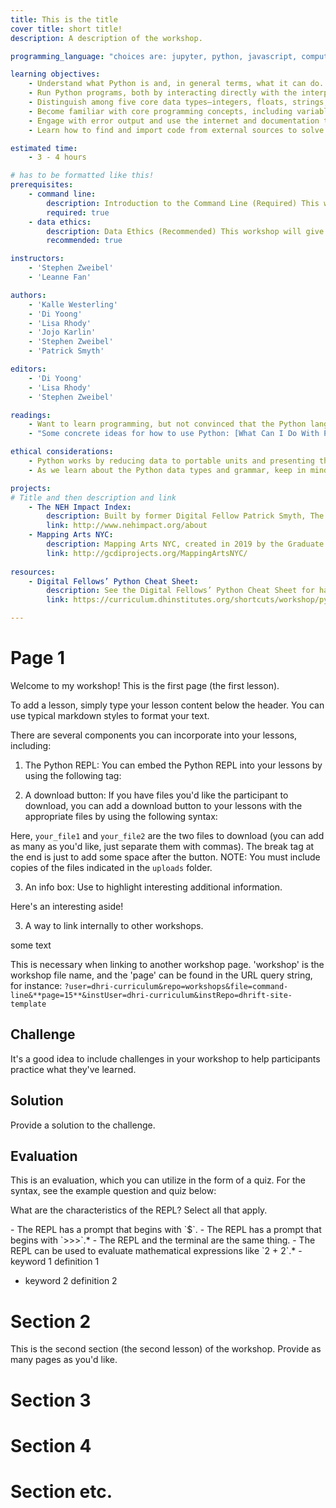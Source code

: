 ```yaml
---
title: This is the title
cover title: short title!
description: A description of the workshop.

programming_language: "choices are: jupyter, python, javascript, computer (for command line), or none"

learning objectives:
    - Understand what Python is and, in general terms, what it can do.
    - Run Python programs, both by interacting directly with the interpreter and by preparing and running scripts.
    - Distinguish among five core data types—integers, floats, strings, booleans, and lists.
    - Become familiar with core programming concepts, including variables, loops, and conditionals.
    - Engage with error output and use the internet and documentation to independently research language features.
    - Learn how to find and import code from external sources to solve more complex problems.

estimated time:
    - 3 - 4 hours

# has to be formatted like this!
prerequisites: 
    - command line: 
        description: Introduction to the Command Line (Required) This workshop makes reference to concepts from the Command Line workshop, and having basic knowledge about how to use the command line will be central for anyone who wants to learn about programming with Python.
        required: true
    - data ethics: 
        description: Data Ethics (Recommended) This workshop will give you a basis for thinking through the ethical considerations of your programming projects.
        recommended: true

instructors: 
    - 'Stephen Zweibel'
    - 'Leanne Fan'

authors:
    - 'Kalle Westerling'
    - 'Di Yoong'
    - 'Lisa Rhody'
    - 'Jojo Karlin'
    - 'Stephen Zweibel'
    - 'Patrick Smyth'

editors:
    - 'Di Yoong'
    - 'Lisa Rhody' 
    - 'Stephen Zweibel'

readings:
    - Want to learn programming, but not convinced that the Python language is the right language? Check out [Five Reasons Why Learning Python Is The Best Decision](https://medium.com/datadriveninvestor/)
    - "Some concrete ideas for how to use Python: [What Can I Do With Python?](https://realpython.com/what-can-i-do-with-python/)"

ethical considerations:
    - Python works by reducing data to portable units and presenting them in a way that prioritizes readability. These units are known as "data types" and include strings (words/letters), integers (numbers), booleans (true or false statements), and lists (groups of strings). The python grammar, which dictates how python statements ought to be ordered, values simplicity, efficiency, and concision. You can read more about Python values at [the Zen of Python](https://www.python.org/dev/peps/pep-0020/).
    - As we learn about the Python data types and grammar, keep in mind that working within any digital format requires making seemingly neutral choices that carry ethical consequences. When using python, be aware of the ways the ways that data is transformed into computable form. What choices are you making about your data? What is being included, and what is left out? What are reductions and assumptions necessary to encode your data? If you are more interested in thinking further about data types and our choices in relation to data, you should have a look at our [Data Literacies workshop](https://www.github.com/DHRI-Curriculum/data-literacies).

projects:
# Title and then description and link
    - The NEH Impact Index:
        description: Built by former Digital Fellow Patrick Smyth, The NEH Impact Index makes visible the distribution of funds by National Endowment for the Humanities across the United States. The website uses python to map projects, communities, and cultural institutions who have received NEH support. You can check out the code on Github.
        link: http://www.nehimpact.org/about
    - Mapping Arts NYC: 
        description: Mapping Arts NYC, created in 2019 by the Graduate Center’s Data for Public Good fellows, “is a project that explores the geography and representation of arts and culture in New York City over time.” It includes a number of Python scripts written to clean and make sense of all the data.
        link: http://gcdiprojects.org/MappingArtsNYC/
        
resources:
    - Digital Fellows’ Python Cheat Sheet: 
        description: See the Digital Fellows’ Python Cheat Sheet for handy commands that we cover in this workshop.
        link: https://curriculum.dhinstitutes.org/shortcuts/workshop/python

---
```


<!---
README: This workshop is a template for creating new workshops. Please read the instructions carefully.

General instructions for editing this template:
1) Duplicate this file (to avoid overwriting it) and rename/save it to the name of the workshop you are creating. Save the file as a Markdown file (`.md`) in the `workshops` folder, with hyphens to indicate spaces.
2) Edit the YAML front matter at the top of the file to include the correct information for your workshop (see more about that below).
3) Edit the content of the workshop with your lessons.

YAML Metadata:

Everything above this comment section (the YAML) constitutes the metadata of your workshop, which will populate the front page. It must be placed at the very top of your workshop file, beginning and ending with the three hyphens ---. Everything below (starting with #) is the actual content of your workshop. 

For the metadata, you should typically include some or all of the following:
- The title, and an excerpt (description) that will be displayed on the front page
- The learning objectives, which should be a list of bullet points
- The estimated time it will take to complete the workshop
- The dependencies, which should be a list of workshops that are required or recommended to complete this workshop
- The authors, which should be a list of the current and past authors of the workshop (if applicable)
- The editors, which should be a list of the current and past editors of the workshop (if applicable)
- The readings, which should be a list of readings that are relevant to the workshop
- The ethical considerations, which should be a list of ethical considerations that are relevant to the workshop
- The projects, which should be a list of projects that use the skills you'll learn in this workshop
- The resources, which should be a list of resources that are relevant to the workshop
- The goals, which should be a list of goals that are relevant to the workshop

The metadata you are currently seeing above is just an example, which you can use as a template for your own workshop. Make sure to follow the syntax exactly (or you will likely create errors), and to modify/delete any metadata that is not relevant to your workshop.
---> 

# Page 1

Welcome to my workshop! This is the first page (the first lesson).

<!--- Each h1 and h2 markdown header (the #) indicates the beginning of a new page. Use them to structure lessons in your workshops. --->

To add a lesson, simply type your lesson content below the header. You can use typical markdown styles to format your text.

There are several components you can incorporate into your lessons, including:

1. The Python REPL: You can embed the Python REPL into your lessons by using the following tag:

<PythonREPL/>

2. A download button: If you have files you'd like the participant to download, you can add a download button to your lessons with the appropriate files by using the following syntax:

<Download files='your_file1.csv, your_file2.md'>

Here, `your_file1` and `your_file2` are the two files to download (you can add as many as you'd like, just separate them with commas). The break tag at the end is just to add some space after the button. NOTE: You must include copies of the files indicated in the `uploads` folder.

3. An info box: Use <Info> to highlight interesting additional information.

<Info>
Here's an interesting aside! 
</Info>

3. A way to link internally to other workshops.

<Link workshop='python' page=5> some text </Link>

This is necessary when linking to another workshop page. 'workshop' is the workshop file name, and the 'page' can be found in the URL query string, for instance:   `?user=dhri-curriculum&repo=workshops&file=command-line&**page=15**&instUser=dhri-curriculum&instRepo=dhrift-site-template` 

<!--- Most workshop lessons should include some form of a challenge, a solution, and an evaluation. See below for an example of each. --->

## Challenge

It's a good idea to include challenges in your workshop to help participants practice what they've learned.

## Solution

Provide a solution to the challenge.

## Evaluation

This is an evaluation, which you can utilize in the form of a quiz. For the syntax, see the example question and quiz below:

What are the characteristics of the REPL? Select all that apply.

<Quiz>
- The REPL has a prompt that begins with `$`.
- The REPL has a prompt that begins with `>>>`.*
- The REPL and the terminal are the same thing.
- The REPL can be used to evaluate mathematical expressions like `2 + 2`.*
</Quiz>

<!--- For quizzes, each list item in the <Quiz> tags is a potential answer. To indicate correct answers, place an asterisk at the end. --->

<!-- Each section end should have a collection of key words related to the lesson, like so: -->
<Keywords>
- keyword 1
definition 1

- keyword 2
definition 2
</Keywords>

<!--- Keywords are a good way to reinforce the key concepts of the lesson. Definitions cannot be multiple paragraphs. --->

# Section 2

This is the second section (the second lesson) of the workshop. Provide as many pages as you'd like.

# Section 3

# Section 4

# Section etc.
